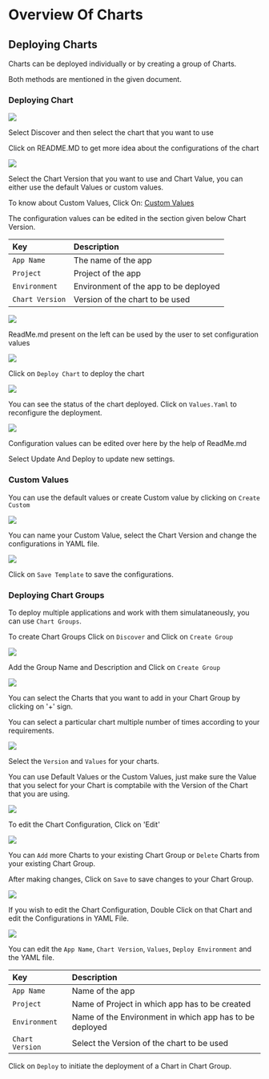 # Overview Of Charts

## Deploying Charts

Charts can be deployed individually or by creating a group of Charts.

Both methods are mentioned in the given document.

### Deploying Chart

![](../../.gitbook/assets/deploy-chart-store%20%281%29.jpg)

Select Discover and then select the chart that you want to use

Click on README.MD to get more idea about the configurations of the chart

![](../../.gitbook/assets/custom%20%283%29.jpg)

Select the Chart Version that you want to use and Chart Value, you can either use the default Values or custom values.

To know about Custom Values, Click On: [Custom Values](overview-of-charts.md#custom-values)

The configuration values can be edited in the section given below Chart Version.

| Key | Description |
| :--- | :--- |
| `App Name` | The name of the app |
| `Project` | Project of the app |
| `Environment` | Environment of the app to be deployed |
| `Chart Version` | Version of the chart to be used |

![](../../.gitbook/assets/depchart4config%20%283%29.jpg)

ReadMe.md present on the left can be used by the user to set configuration values

![](../../.gitbook/assets/depchart4readme%20%282%29.jpg)

Click on `Deploy Chart` to deploy the chart

![](../../.gitbook/assets/depchartdeployedredo.jpg)

You can see the status of the chart deployed. Click on `Values.Yaml` to reconfigure the deployment.

![](../../.gitbook/assets/depchartreconfig%20%282%29.jpg)

Configuration values can be edited over here by the help of ReadMe.md

Select Update And Deploy to update new settings.

### Custom Values

You can use the default values or create Custom value by clicking on `Create Custom`

![](../../.gitbook/assets/custom%20%283%29%20%282%29.jpg)

You can name your Custom Value, select the Chart Version and change the configurations in YAML file.

![](../../.gitbook/assets/custom_val%20%283%29.jpg)

Click on `Save Template` to save the configurations.

### Deploying Chart Groups

To deploy multiple applications and work with them simulataneously, you can use `Chart Groups`.

To create Chart Groups Click on `Discover` and Click on `Create Group`

![](../../.gitbook/assets/screen2%20%282%29.jpg)

Add the Group Name and Description and Click on `Create Group`

![](../../.gitbook/assets/create_group%20%283%29.jpg)

You can select the Charts that you want to add in your Chart Group by clicking on '+' sign.

You can select a particular chart multiple number of times according to your requirements.

![](../../.gitbook/assets/select_charts%20%283%29.jpg)

Select the `Version` and `Values` for your charts.

You can use Default Values or the Custom Values, just make sure the Value that you select for your Chart is comptabile with the Version of the Chart that you are using.

![](../../.gitbook/assets/select_charts2%20%283%29.jpg)

To edit the Chart Configuration, Click on 'Edit'

![](../../.gitbook/assets/edit_group.jpg)

You can `Add` more Charts to your existing Chart Group or `Delete` Charts from your existing Chart Group.

After making changes, Click on `Save` to save changes to your Chart Group.

![](../../.gitbook/assets/edit_group2%20%282%29.jpg)

If you wish to edit the Chart Configuration, Double Click on that Chart and edit the Configurations in YAML File.

![](../../.gitbook/assets/edit_chart1.jpg)

You can edit the `App Name`, `Chart Version`, `Values`, `Deploy Environment` and the YAML file.

| Key | Description |
| :--- | :--- |
| `App Name` | Name of the app |
| `Project` | Name of Project in which app has to be created |
| `Environment` | Name of the Environment in which app has to be deployed |
| `Chart Version` | Select the Version of the chart to be used |

Click on `Deploy` to initiate the deployment of a Chart in Chart Group.

